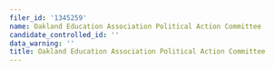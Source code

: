 ```yaml
---
filer_id: '1345259'
name: Oakland Education Association Political Action Committee
candidate_controlled_id: ''
data_warning: ''
title: Oakland Education Association Political Action Committee
---
```

